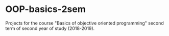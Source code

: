 # OOP-basics-2sem
Projects for the course "Basics of objective oriented programming" second term of second year of study (2018-2019).

